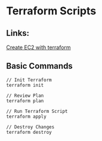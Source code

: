 # Terraform Scripts

## Links:
[Create EC2 with terraform](https://github.com/CodeSagarOfficial/terraform-scripts/blob/main/create-ec2-with-terraform.tf)

## Basic Commands
```hcl
// Init Terraform
terraform init

// Review Plan
terraform plan

// Run Terraform Script
terraform apply

// Destroy Changes
terraform destroy
```